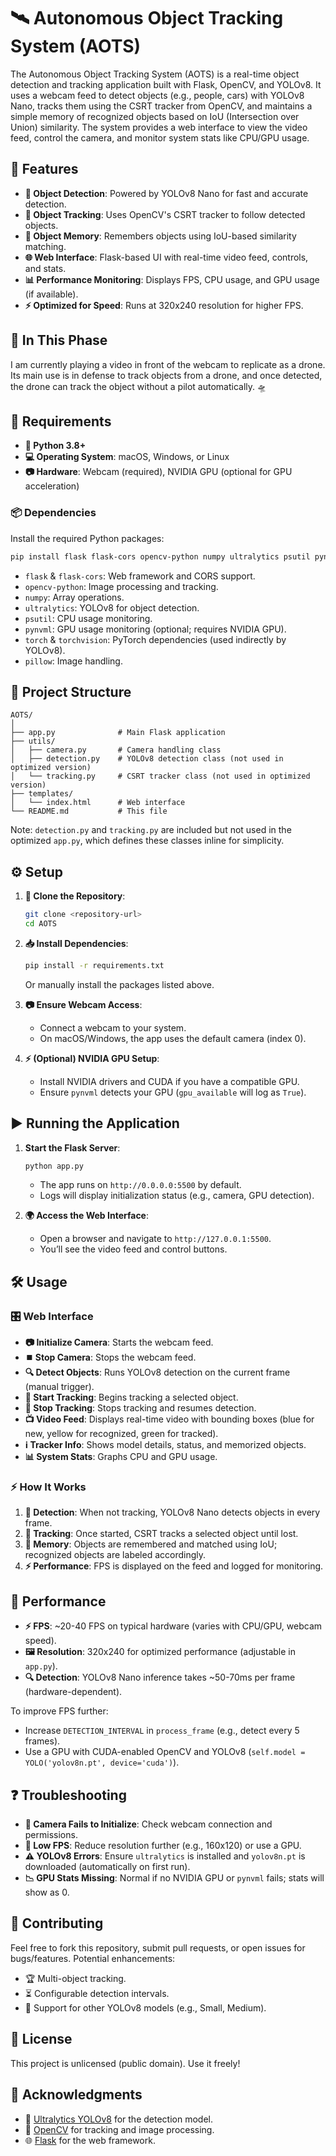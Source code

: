 # 🛰️ Autonomous Object Tracking System (AOTS)

The Autonomous Object Tracking System (AOTS) is a real-time object detection and tracking application built with Flask, OpenCV, and YOLOv8. It uses a webcam feed to detect objects (e.g., people, cars) with YOLOv8 Nano, tracks them using the CSRT tracker from OpenCV, and maintains a simple memory of recognized objects based on IoU (Intersection over Union) similarity. The system provides a web interface to view the video feed, control the camera, and monitor system stats like CPU/GPU usage.

## 🚀 Features
- **🎯 Object Detection**: Powered by YOLOv8 Nano for fast and accurate detection.
- **📌 Object Tracking**: Uses OpenCV's CSRT tracker to follow detected objects.
- **🧠 Object Memory**: Remembers objects using IoU-based similarity matching.
- **🌐 Web Interface**: Flask-based UI with real-time video feed, controls, and stats.
- **📊 Performance Monitoring**: Displays FPS, CPU usage, and GPU usage (if available).
- **⚡ Optimized for Speed**: Runs at 320x240 resolution for higher FPS.

## 🎥 In This Phase
I am currently playing a video in front of the webcam to replicate as a drone. Its main use is in defense to track objects from a drone, and once detected, the drone can track the object without a pilot automatically. 🛸

## 🔧 Requirements
- **🐍 Python 3.8+**
- **💻 Operating System**: macOS, Windows, or Linux
- **📷 Hardware**: Webcam (required), NVIDIA GPU (optional for GPU acceleration)

### 📦 Dependencies
Install the required Python packages:
```bash
pip install flask flask-cors opencv-python numpy ultralytics psutil pynvml torch torchvision pillow
```

- `flask` & `flask-cors`: Web framework and CORS support.
- `opencv-python`: Image processing and tracking.
- `numpy`: Array operations.
- `ultralytics`: YOLOv8 for object detection.
- `psutil`: CPU usage monitoring.
- `pynvml`: GPU usage monitoring (optional; requires NVIDIA GPU).
- `torch` & `torchvision`: PyTorch dependencies (used indirectly by YOLOv8).
- `pillow`: Image handling.

## 📂 Project Structure
```
AOTS/
│
├── app.py              # Main Flask application
├── utils/
│   ├── camera.py       # Camera handling class
│   ├── detection.py    # YOLOv8 detection class (not used in optimized version)
│   └── tracking.py     # CSRT tracker class (not used in optimized version)
├── templates/
│   └── index.html      # Web interface
└── README.md           # This file
```

Note: `detection.py` and `tracking.py` are included but not used in the optimized `app.py`, which defines these classes inline for simplicity.

## ⚙️ Setup
1. **🔽 Clone the Repository**:
   ```bash
   git clone <repository-url>
   cd AOTS
   ```

2. **📥 Install Dependencies**:
   ```bash
   pip install -r requirements.txt
   ```
   Or manually install the packages listed above.

3. **📷 Ensure Webcam Access**:
   - Connect a webcam to your system.
   - On macOS/Windows, the app uses the default camera (index 0).

4. **⚡ (Optional) NVIDIA GPU Setup**:
   - Install NVIDIA drivers and CUDA if you have a compatible GPU.
   - Ensure `pynvml` detects your GPU (`gpu_available` will log as `True`).

## ▶️ Running the Application
1. **Start the Flask Server**:
   ```bash
   python app.py
   ```
   - The app runs on `http://0.0.0.0:5500` by default.
   - Logs will display initialization status (e.g., camera, GPU detection).

2. **🌍 Access the Web Interface**:
   - Open a browser and navigate to `http://127.0.0.1:5500`.
   - You’ll see the video feed and control buttons.

## 🛠️ Usage
### 🎛️ Web Interface
- **📷 Initialize Camera**: Starts the webcam feed.
- **⏹️ Stop Camera**: Stops the webcam feed.
- **🔍 Detect Objects**: Runs YOLOv8 detection on the current frame (manual trigger).
- **📌 Start Tracking**: Begins tracking a selected object.
- **🚫 Stop Tracking**: Stops tracking and resumes detection.
- **📺 Video Feed**: Displays real-time video with bounding boxes (blue for new, yellow for recognized, green for tracked).
- **ℹ️ Tracker Info**: Shows model details, status, and memorized objects.
- **📊 System Stats**: Graphs CPU and GPU usage.

### ⚡ How It Works
1. **📸 Detection**: When not tracking, YOLOv8 Nano detects objects in every frame.
2. **🎯 Tracking**: Once started, CSRT tracks a selected object until lost.
3. **🧠 Memory**: Objects are remembered and matched using IoU; recognized objects are labeled accordingly.
4. **⚡ Performance**: FPS is displayed on the feed and logged for monitoring.

## 🚀 Performance
- **⚡ FPS**: ~20-40 FPS on typical hardware (varies with CPU/GPU, webcam speed).
- **🖼️ Resolution**: 320x240 for optimized performance (adjustable in `app.py`).
- **🔍 Detection**: YOLOv8 Nano inference takes ~50-70ms per frame (hardware-dependent).

To improve FPS further:
- Increase `DETECTION_INTERVAL` in `process_frame` (e.g., detect every 5 frames).
- Use a GPU with CUDA-enabled OpenCV and YOLOv8 (`self.model = YOLO('yolov8n.pt', device='cuda')`).

## ❓ Troubleshooting
- **🚫 Camera Fails to Initialize**: Check webcam connection and permissions.
- **🐌 Low FPS**: Reduce resolution further (e.g., 160x120) or use a GPU.
- **⚠️ YOLOv8 Errors**: Ensure `ultralytics` is installed and `yolov8n.pt` is downloaded (automatically on first run).
- **📉 GPU Stats Missing**: Normal if no NVIDIA GPU or `pynvml` fails; stats will show as 0.

## 🤝 Contributing
Feel free to fork this repository, submit pull requests, or open issues for bugs/features. Potential enhancements:
- 🏆 Multi-object tracking.
- ⏳ Configurable detection intervals.
- 📡 Support for other YOLOv8 models (e.g., Small, Medium).

## 📜 License
This project is unlicensed (public domain). Use it freely!

## 🙏 Acknowledgments
- 🎯 [Ultralytics YOLOv8](https://github.com/ultralytics/ultralytics) for the detection model.
- 🔬 [OpenCV](https://opencv.org/) for tracking and image processing.
- 🌐 [Flask](https://flask.palletsprojects.com/) for the web framework.

